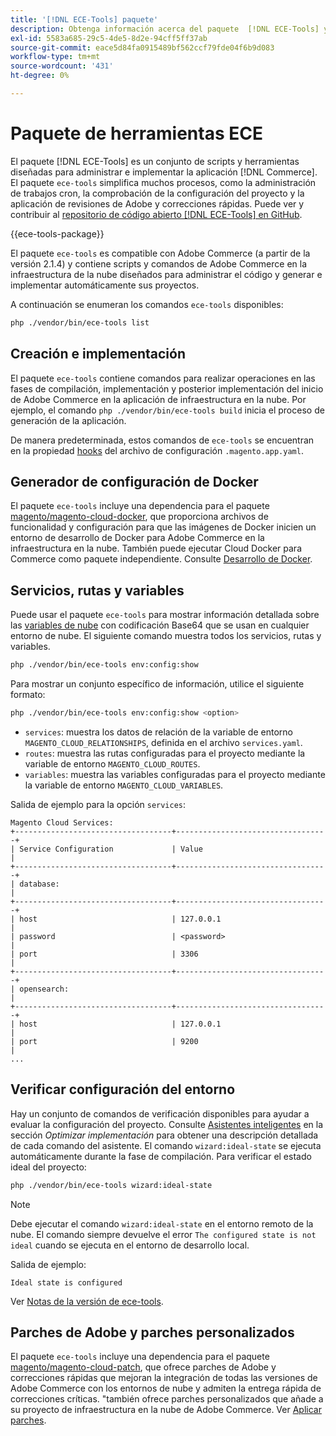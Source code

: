 ```yaml
---
title: '[!DNL ECE-Tools] paquete'
description: Obtenga información acerca del paquete  [!DNL ECE-Tools] y cómo ayuda a administrar e implementar Adobe Commerce.
exl-id: 5583a685-29c5-4de5-8d2e-94cff5ff37ab
source-git-commit: eace5d84fa0915489bf562ccf79fde04f6b9d083
workflow-type: tm+mt
source-wordcount: '431'
ht-degree: 0%

---
```


# Paquete de herramientas ECE

El paquete [!DNL ECE-Tools] es un conjunto de scripts y herramientas diseñadas para administrar e implementar la aplicación [!DNL Commerce]. El paquete `ece-tools` simplifica muchos procesos, como la administración de trabajos cron, la comprobación de la configuración del proyecto y la aplicación de revisiones de Adobe y correcciones rápidas. Puede ver y contribuir al [repositorio de código abierto [!DNL ECE-Tools] en GitHub][ece-repo].

{{ece-tools-package}}

El paquete `ece-tools` es compatible con Adobe Commerce (a partir de la versión 2.1.4) y contiene scripts y comandos de Adobe Commerce en la infraestructura de la nube diseñados para administrar el código y generar e implementar automáticamente sus proyectos.

A continuación se enumeran los comandos `ece-tools` disponibles:

```bash
php ./vendor/bin/ece-tools list
```

## Creación e implementación

El paquete `ece-tools` contiene comandos para realizar operaciones en las fases de compilación, implementación y posterior implementación del inicio de Adobe Commerce en la aplicación de infraestructura en la nube. Por ejemplo, el comando `php ./vendor/bin/ece-tools build` inicia el proceso de generación de la aplicación.

De manera predeterminada, estos comandos de `ece-tools` se encuentran en la propiedad [hooks](../application/hooks-property.md) del archivo de configuración `.magento.app.yaml`.

## Generador de configuración de Docker

El paquete `ece-tools` incluye una dependencia para el paquete [magento/magento-cloud-docker], que proporciona archivos de funcionalidad y configuración para que las imágenes de Docker inicien un entorno de desarrollo de Docker para Adobe Commerce en la infraestructura en la nube. También puede ejecutar Cloud Docker para Commerce como paquete independiente. Consulte [Desarrollo de Docker](../dev-tools/cloud-docker.md).

## Servicios, rutas y variables

Puede usar el paquete `ece-tools` para mostrar información detallada sobre las [variables de nube](../environment/variables-cloud.md) con codificación Base64 que se usan en cualquier entorno de nube. El siguiente comando muestra todos los servicios, rutas y variables.

```bash
php ./vendor/bin/ece-tools env:config:show
```

Para mostrar un conjunto específico de información, utilice el siguiente formato:

```bash
php ./vendor/bin/ece-tools env:config:show <option>
```

- `services`: muestra los datos de relación de la variable de entorno `MAGENTO_CLOUD_RELATIONSHIPS`, definida en el archivo `services.yaml`.
- `routes`: muestra las rutas configuradas para el proyecto mediante la variable de entorno `MAGENTO_CLOUD_ROUTES`.
- `variables`: muestra las variables configuradas para el proyecto mediante la variable de entorno `MAGENTO_CLOUD_VARIABLES`.

Salida de ejemplo para la opción `services`:

```terminal
Magento Cloud Services:
+-----------------------------------+----------------------------------+
| Service Configuration             | Value                            |
+-----------------------------------+----------------------------------+
| database:                                                            |
+-----------------------------------+----------------------------------+
| host                              | 127.0.0.1                        |
| password                          | <password>                       |
| port                              | 3306                             |
+-----------------------------------+----------------------------------+
| opensearch:                                                          |
+-----------------------------------+----------------------------------+
| host                              | 127.0.0.1                        |
| port                              | 9200                             |
...
```

## Verificar configuración del entorno

Hay un conjunto de comandos de verificación disponibles para ayudar a evaluar la configuración del proyecto. Consulte [Asistentes inteligentes](../deploy/smart-wizards.md) en la sección _Optimizar implementación_ para obtener una descripción detallada de cada comando del asistente. El comando `wizard:ideal-state` se ejecuta automáticamente durante la fase de compilación. Para verificar el estado ideal del proyecto:

```bash
php ./vendor/bin/ece-tools wizard:ideal-state
```

>[!NOTE]
>
>Debe ejecutar el comando `wizard:ideal-state` en el entorno remoto de la nube. El comando siempre devuelve el error `The configured state is not ideal` cuando se ejecuta en el entorno de desarrollo local.

Salida de ejemplo:

```terminal
Ideal state is configured
```

Ver [Notas de la versión de ece-tools](../release-notes/cloud-tools-suite.md).

## Parches de Adobe y parches personalizados

El paquete `ece-tools` incluye una dependencia para el paquete [magento/magento-cloud-patch], que ofrece parches de Adobe y correcciones rápidas que mejoran la integración de todas las versiones de Adobe Commerce con los entornos de nube y admiten la entrega rápida de correcciones críticas. &quot;también ofrece parches personalizados que añade a su proyecto de infraestructura en la nube de Adobe Commerce. Ver [Aplicar parches](../development/apply-patches.md).

<!-- link definitions -->

[ece-repo]: https://github.com/magento/ece-tools
[magento/magento-cloud-docker]: https://github.com/magento/magento-cloud-docker
[magento/magento-cloud-patch]: https://github.com/magento/magento-cloud-patches
